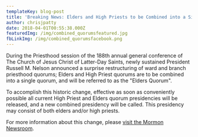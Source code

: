 ```yaml
---
templateKey: blog-post
title: 'Breaking News: Elders and High Priests to be Combined into a Single Quorum'
author: chrisjpatty
date: 2018-04-01T00:55:38.000Z
featuredImg: /img/combined_quorumsfeatured.jpg
fbLinkImg: /img/combined_quorumsfacebook.png
---
```


During the Priesthood session of the 188th annual general conference of The Church of Jesus Christ of Latter-Day Saints, newly sustained President Russell M. Nelson announced a surprise restructuring of ward and branch priesthood quorums; Elders and High Priest quorums are to be combined into a single quorum, and will be referred to as the "Elders Quorum".

To accomplish this historic change, effective as soon as conveniently possible all current High Priest and Elders quorum presidencies will be released, and a new combined presidency will be called. This presidency may consist of both elders and/or high priests.

For more information about this change, please [visit the Mormon Newsroom](https://www.mormonnewsroom.org/article/elders-quorum-announcement-april-2018-general-conference).
